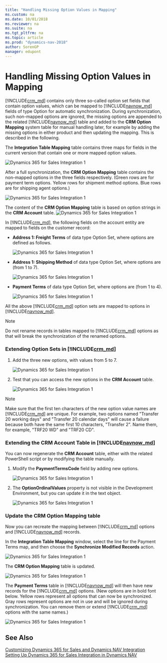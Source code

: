 ```yaml
---
title: "Handling Missing Option Values in Mapping"
ms.custom: na
ms.date: 10/01/2018
ms.reviewer: na
ms.suite: na
ms.tgt_pltfrm: na
ms.topic: article
ms.prod: "dynamics-nav-2018"
author: SorenGP
manager: edupont
---
```

# Handling Missing Option Values in Mapping
[!INCLUDE[crm_md](includes/crm_md.md)] contains only three so-called option set fields that contain option values, which can be mapped to [!INCLUDE[navnow_md](includes/navnow_md.md)] fields of type Option for automatic synchronization. During synchronization, such non-mapped options are ignored, the missing options are appended to the related [!INCLUDE[navnow_md](includes/navnow_md.md)] table and added to the **CRM Option Mapping** system table for manual handling later, for example by adding the missing options in either product and then updating the mapping. This is described in the following.

The **Integration Table Mapping** table contains three maps for fields in the current version that contain one or more mapped option values.

![Dynamics 365 for Sales Integration 1](media/crm_mapping_1.png)

After a full synchronization, the **CRM Option Mapping** table contains the non-mapped options in the three fields respectively. (Green rows are for payment term options. Yellow rows for shipment method options. Blue rows are for shipping agent options.)

![Dynamics 365 for Sales Integration 1](media/crm_mapping_2.png)

The content of the **CRM Option Mapping** table is based on option strings in the **CRM Account** table.
![Dynamics 365 for Sales Integration 1](media/crm_mapping_3.png)

In [!INCLUDE[crm_md](includes/crm_md.md)], the following fields on the account entity are mapped to fields on the customer record:

- **Address 1: Freight Terms** of data type Option Set, where options are defined as follows.

    ![Dynamics 365 for Sales Integration 1](media/crm_mapping_4.png)

- **Address 1: Shipping Method** of data type Option Set, where options are (from 1 to 7).

    ![Dynamics 365 for Sales Integration 1](media/crm_mapping_5.png)

- **Payment Terms** of data type Option Set, where options are (from 1 to 4).

    ![Dynamics 365 for Sales Integration 1](media/crm_mapping_6.png)

All the above [!INCLUDE[crm_md](includes/crm_md.md)] option sets are mapped to options in [!INCLUDE[navnow_md](includes/navnow_md.md)].

> [!NOTE]
> Do not rename records in tables mapped to [!INCLUDE[crm_md](includes/crm_md.md)] options as that will break the synchronization of the renamed options.

### Extending Option Sets in [!INCLUDE[crm_md](includes/crm_md.md)]
1. Add the three new options, with values from 5 to 7.

    ![Dynamics 365 for Sales Integration 1](media/crm_mapping_6.png)
2. Test that you can access the new options in the **CRM Account** table.

    ![Dynamics 365 for Sales Integration 1](media/crm_mapping_7.png)

> [!NOTE]
> Make sure that the first ten characters of the new option value names are [!INCLUDE[crm_md](includes/crm_md.md)] are unique. For example, two options named "Transfer 20 working days" and "Transfer 20 calendar days" will cause a failure because both have the same first 10 characters, "Transfer 2". Name them, for example, "TRF20 WD" and "TRF20 CD".

### Extending the CRM Account Table in [!INCLUDE[navnow_md](includes/navnow_md.md)]
You can now regenerate the **CRM Account** table, either with the related PowerShell script or by modifying the table manually.

1. Modify the **PaymentTermsCode** field by adding new options.

    ![Dynamics 365 for Sales Integration 1](media/crm_mapping_8.png)
2. The **OptionOrdinalValues** property is not visible in the Development Environment, but you can update it in the text object.

    ![Dynamics 365 for Sales Integration 1](media/crm_mapping_9.png)

### Update the CRM Option Mapping table
Now you can recreate the mapping between [!INCLUDE[crm_md](includes/crm_md.md)] options and [!INCLUDE[navnow_md](includes/navnow_md.md)] records.

In the **Integration Table Mapping** window, select the line for the Payment Terms map, and then choose the **Synchronize Modified Records** action.

![Dynamics 365 for Sales Integration 1](media/crm_mapping_10.png)

The **CRM Option Mapping** table is updated.

![Dynamics 365 for Sales Integration 1](media/crm_mapping_11.png)

The **Payment Terms** table in [!INCLUDE[navnow_md](includes/navnow_md.md)] will then have new records for the [!INCLUDE[crm_md](includes/crm_md.md)] options. (New  options are in bold font below. Yellow rows represent all options that can now be synchronized. Gray rows represent options are not in use and will be ignored during synchronization. You can remove them or extend [!INCLUDE[crm_md](includes/crm_md.md)] options with the same names.)

![Dynamics 365 for Sales Integration 1](media/crm_mapping_12.png)

## See Also  
[Customizing Dynamics 365 for Sales and Dynamics NAV Integration](Customizing-Dynamics-CRM-and-Dynamics-NAV-Integration.md)  
[Setting Up Dynamics 365 for Sales Integration in Dynamics NAV](Setting-Up-Dynamics-CRM-Integration.md)
